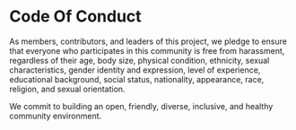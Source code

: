 # Code Of Conduct

As members, contributors, and leaders of this project, we pledge to ensure that everyone who participates in this community is free from harassment, regardless of their age, body size, physical condition, ethnicity, sexual characteristics, gender identity and expression, level of experience, educational background, social status, nationality, appearance, race, religion, and sexual orientation.

We commit to building an open, friendly, diverse, inclusive, and healthy community environment.